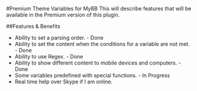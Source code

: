 
#Premium Theme Variables for MyBB
This will describe features that will be available in the Premium version of this plugin.

##Features & Benefits
- Ability to set a parsing order. - Done
- Ability to set the content when the conditions for a variable are not met. - Done
- Ability to use Regex. - Done
- Ability to show different content to mobile devices and computers. - Done
- Some variables predefined with special functions. - In Progress
- Real time help over Skype if I am online.
